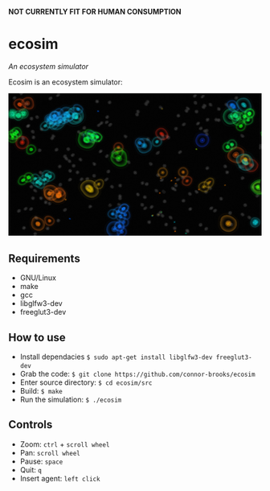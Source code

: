 **NOT CURRENTLY FIT FOR HUMAN CONSUMPTION**
# ecosim
*An ecosystem simulator*

Ecosim is an ecosystem simulator:

![Screenshot of ecosim](screenshot.png)
## Requirements
* GNU/Linux
* make
* gcc
* libglfw3-dev
* freeglut3-dev
## How to use
* Install dependacies
`$ sudo apt-get install libglfw3-dev freeglut3-dev`
* Grab the code:
`$ git clone https://github.com/connor-brooks/ecosim`
* Enter source directory:
`$ cd ecosim/src`
* Build:
`$ make`
* Run the simulation: 
`$ ./ecosim`
## Controls 
* Zoom: `ctrl` + `scroll wheel`
* Pan: `scroll wheel`
* Pause: `space`
* Quit: `q`
* Insert agent: `left click`


